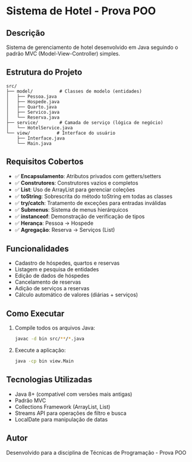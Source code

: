 # Sistema de Hotel - Prova POO

## Descrição
Sistema de gerenciamento de hotel desenvolvido em Java seguindo o padrão MVC (Model-View-Controller) simples.

## Estrutura do Projeto
```
src/
├── model/          # Classes de modelo (entidades)
│   ├── Pessoa.java
│   ├── Hospede.java
│   ├── Quarto.java
│   ├── Servico.java
│   └── Reserva.java
├── service/        # Camada de serviço (lógica de negócio)
│   └── HotelService.java
└── view/          # Interface do usuário
    ├── Interface.java
    └── Main.java
```

## Requisitos Cobertos
- ✅ **Encapsulamento**: Atributos privados com getters/setters
- ✅ **Construtores**: Construtores vazios e completos
- ✅ **List**: Uso de ArrayList para gerenciar coleções
- ✅ **toString**: Sobrescrita do método toString em todas as classes
- ✅ **try/catch**: Tratamento de exceções para entradas inválidas
- ✅ **Submenus**: Sistema de menus hierárquicos
- ✅ **instanceof**: Demonstração de verificação de tipos
- ✅ **Herança**: Pessoa → Hospede
- ✅ **Agregação**: Reserva → Serviços (List<Servico>)

## Funcionalidades
- Cadastro de hóspedes, quartos e reservas
- Listagem e pesquisa de entidades
- Edição de dados de hóspedes
- Cancelamento de reservas
- Adição de serviços a reservas
- Cálculo automático de valores (diárias + serviços)

## Como Executar
1. Compile todos os arquivos Java:
   ```bash
   javac -d bin src/**/*.java
   ```

2. Execute a aplicação:
   ```bash
   java -cp bin view.Main
   ```

## Tecnologias Utilizadas
- Java 8+ (compatível com versões mais antigas)
- Padrão MVC
- Collections Framework (ArrayList, List)
- Streams API para operações de filtro e busca
- LocalDate para manipulação de datas

## Autor
Desenvolvido para a disciplina de Técnicas de Programação - Prova POO
